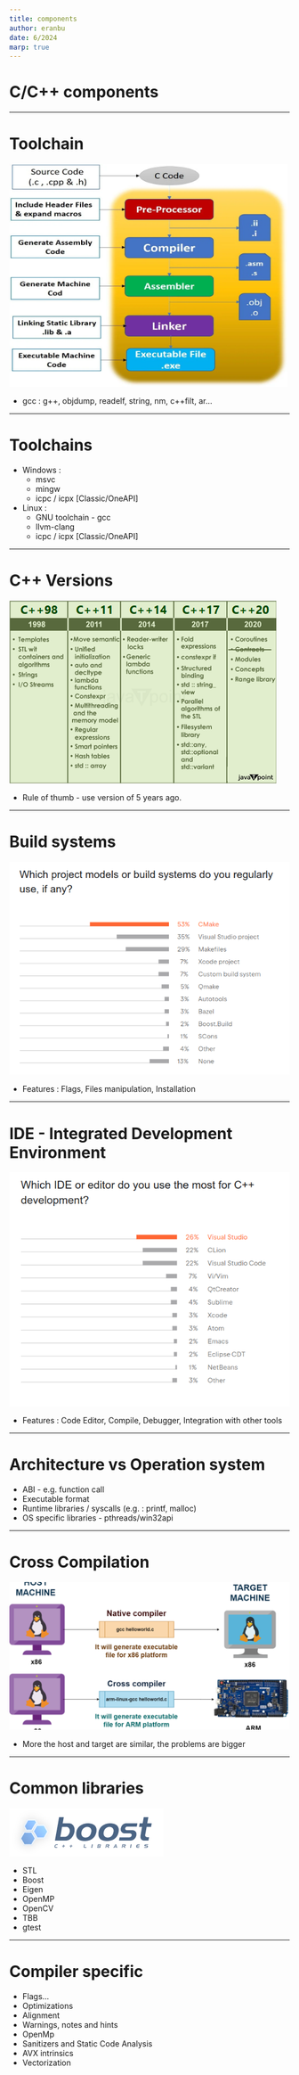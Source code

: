 ```yaml
---
title: components
author: eranbu
date: 6/2024
marp: true
---
```


# C/C++ components

---

# Toolchain

<img src="images/toolchain.webp" alt="Local Image" width="500" height="400" />

* gcc : g++, objdump, readelf, string, nm, c++filt, ar...

---

# Toolchains

* Windows :
  * msvc
  * mingw
  * icpc / icpx [Classic/OneAPI]
* Linux :
  * GNU toolchain - gcc
  * llvm-clang
  * icpc / icpx [Classic/OneAPI]

---

# C++ Versions

![Image](images/cpp_vers.png)

* Rule of thumb - use version of 5 years ago.

---

# Build systems

![Image](images/buildsystems.png)

* Features : Flags, Files manipulation, Installation

---

# IDE - Integrated Development Environment 

![Image](images/ide_poll.png)

* Features : Code Editor, Compile, Debugger,  Integration with other tools

---

# Architecture vs Operation system 

* ABI - e.g. function call 
* Executable format 
* Runtime libraries / syscalls (e.g. : printf, malloc)
* OS specific libraries - pthreads/win32api


---

# Cross Compilation

![Image](images/cross.png)

* More the host and target are similar, the problems are bigger
---

# Common libraries

![Image](images/Boost.png)

* STL
* Boost
* Eigen
* OpenMP
* OpenCV
* TBB
* gtest

---

# Compiler specific

* Flags...
* Optimizations
* Alignment
* Warnings, notes and hints
* OpenMp
* Sanitizers and Static Code Analysis
* AVX intrinsics
* Vectorization



